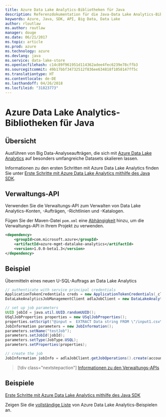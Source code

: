 ```yaml
---
title: Azure Data Lake Analytics-Bibliotheken für Java
description: Referenzdokumentation für die Java-Data Lake Analytics-Bibliotheken
keywords: Azure, Java, SDK, API, Big Data, Data Lake
author: rloutlaw
ms.author: routlaw
manager: douge
ms.date: 06/21/2017
ms.topic: article
ms.prod: azure
ms.technology: azure
ms.devlang: java
ms.service: data-lake-store
ms.openlocfilehash: c14c89f961951d114362adee4fec6239e78cffb3
ms.sourcegitcommit: 49b17bbf34732512f836ee634818f1058147ff5c
ms.translationtype: HT
ms.contentlocale: de-DE
ms.lasthandoff: 04/26/2018
ms.locfileid: "31823773"
---
```

# <a name="azure-data-lake-analytics-libraries-for-java"></a>Azure Data Lake Analytics-Bibliotheken für Java

## <a name="overview"></a>Übersicht

Ausführen von Big Data-Analyseaufträgen, die sich mit [Azure Data Lake Analytics](/azure/data-lake-analytics/data-lake-analytics-overview) auf besonders umfangreiche Datasets skalieren lassen.

Informationen zu den ersten Schritten mit Azure Data Lake Analytics finden Sie unter [Erste Schritte mit Azure Data Lake Analytics mithilfe des Java SDK](/azure/data-lake-analytics/data-lake-analytics-get-started-java-sdk).

## <a name="management-api"></a>Verwaltungs-API

Verwenden Sie die Verwaltungs-API zum Verwalten von Data Lake Analytics-Konten, -Aufträgen, -Richtlinien und -Katalogen.

Fügen Sie der Maven-Datei `pom.xml` eine [Abhängigkeit](https://maven.apache.org/guides/getting-started/index.html#How_do_I_use_external_dependencies) hinzu, um die Verwaltungs-API in Ihrem Projekt zu verwenden.


```XML
<dependency>
    <groupId>com.microsoft.azure</groupId>
    <artifactId>azure-mgmt-datalake-analytics</artifactId>
    <version>1.0.0-beta1.3</version>
</dependency>
```

## <a name="example"></a>Beispiel

Übermitteln eines neuen U-SQL-Auftrags an Data Lake Analytics

```java
// authenticate with service principal credentials
ApplicationTokenCredentials creds = new ApplicationTokenCredentials(_clientId, _tenantId, _clientSecret, null);
DataLakeAnalyticsJobManagementClient adlaJobClient = new DataLakeAnalyticsJobManagementClientImpl(creds);

// set up job parameters
UUID jobId = java.util.UUID.randomUUID();
USqlJobProperties properties = new USqlJobProperties();
properties.setScript("@input =  EXTRACT Data string FROM \"/input1.csv\" USING Extractors.Csv(); OUTPUT @input TO @\"/output1.csv\" USING Outputters.Csv();");
JobInformation parameters = new JobInformation();
parameters.setName("testJob");
parameters.setJobId(jobId);
parameters.setType(JobType.USQL);
parameters.setProperties(properties);

// create the job
JobInformation jobInfo = adlaJobClient.getJobOperations().create(accountName, jobId, parameters).getBody();

```

> [!div class="nextstepaction"]
> [Informationen zu den Verwaltungs-APIs](/java/api/overview/azure/datalakeanalytics/management)

## <a name="samples"></a>Beispiele

[Erste Schritte mit Azure Data Lake Analytics mithilfe des Java SDK][1] 

[1]: https://docs.microsoft.com/azure/data-lake-analytics/data-lake-analytics-get-started-java-sdk

Zeigen Sie die [vollständige Liste](https://azure.microsoft.com/resources/samples/?platform=java&term=analytics) von Azure Data Lake Analytics-Beispielen an.
